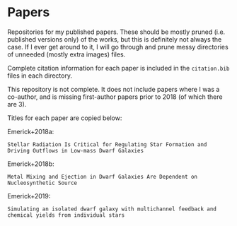 # Papers


Repositories for my published papers. These should be mostly pruned (i.e. published versions only)
of the works, but this is definitely not always the case. If I ever get around to it, I will
go through and prune messy directories of unneeded (mostly extra images) files.

Complete citation information for each paper is included in the `citation.bib` files in 
each directory.

This repository is not complete. It does not include papers where I was a co-author, and
is missing first-author papers prior to 2018 (of which there are 3).

Titles for each paper are copied below:


Emerick+2018a:

    Stellar Radiation Is Critical for Regulating Star Formation and Driving Outflows in Low-mass Dwarf Galaxies 

Emerick+2018b:

    Metal Mixing and Ejection in Dwarf Galaxies Are Dependent on Nucleosynthetic Source

Emerick+2019:

    Simulating an isolated dwarf galaxy with multichannel feedback and chemical yields from individual stars

